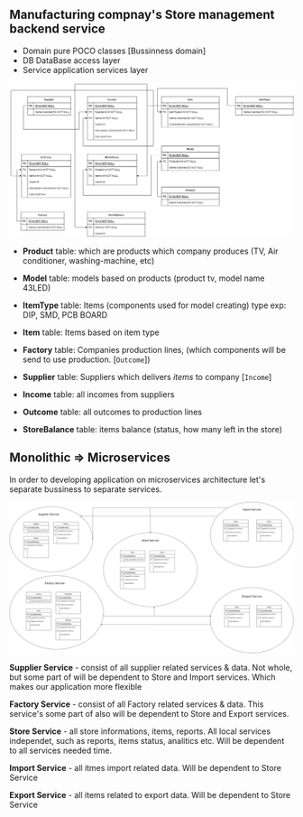 ## Manufacturing compnay's Store management backend service

- Domain pure POCO classes [Bussinness domain]
- DB DataBase access layer
- Service application services layer

![database](Domain.png)

- **Product** table: which are products which company produces (TV, Air conditioner, washing-machine, etc)

- **Model** table: models based on products (product tv, model name 43LED)

- **ItemType** table: Items (components used for model creating) type exp: DIP, SMD, PCB BOARD

- **Item** table: Items based on item type

- **Factory** table: Companies production lines, (which components will be send to use production. [`Outcome`])

- **Supplier** table: Suppliers which delivers *items* to company [`Income`]

- **Income** table: all incomes from suppliers

- **Outcome** table: all outcomes to production lines

- **StoreBalance** table: items balance (status, how many left in the store)

## Monolithic => Microservices

In order to developing application on microservices architecture let's separate bussiness to separate services.

![microservice](microservice.png)

**Supplier Service** - consist of all supplier related services & data. Not whole, but some part of will be dependent to Store and Import services. Which makes our application more flexible

**Factory Service** - consist of all Factory related services & data. This service's some part of also will be dependent to Store and Export services.

**Store Service** - all store informations, items, reports. All local services independet, such as reports, items status, analitics etc. Will be dependent to all services needed time.

**Import Service** - all itmes import related data. Will be dependent to Store Service

**Export Service** - all items related to export data. Will  be dependent to Store Service